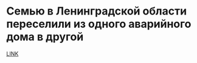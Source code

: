 # Семью в Ленинградской области переселили из одного аварийного дома в другой



[LINK](https://varlamov.ru/2549367.html)